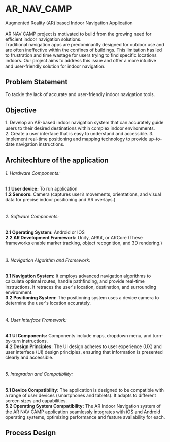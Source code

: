 # AR_NAV_CAMP
Augmented Reality (AR) based Indoor Navigation Application
<br><br>
AR NAV CAMP project is motivated to build from the growing need for efficient indoor navigation solutions.
<br>
Traditional navigation apps are predominantly designed for outdoor use and are often ineffective within the confines of buildings. This limitation has led to frustration and time wastage for users trying to find specific locations indoors. Our project aims to address this issue and offer a more intuitive and user-friendly solution for indoor navigation.
<br>

<h2>Problem Statement</h2>
To tackle the lack of accurate and user-friendly indoor navigation tools.
<br>

<h2>Objective</h2>
1. Develop an AR-based indoor navigation system that can accurately guide users to their desired destinations within complex indoor environments.<br>
2. Create a user interface that is easy to understand and accessible.
3. Implement real-time positioning and mapping technology to provide up-to-date navigation instructions.
<br>

<h2>Architechture of the application</h2>
<h6>1. Hardware Components:</h6>
<b>1.1 User device:</b> To run application <br>
<b>1.2 Sensors:</b> Camera (captures user’s movements, orientations, and visual data for precise indoor positioning and AR overlays.)
<br><br>
<h6>2. Software Components:</h6>
<b>2.1 Operating System:</b> Android or IOS <br>
<b>2.2 AR Development Framework:</b> Unity, ARKit, or ARCore (These frameworks enable marker tracking, object recognition, and 3D rendering.)
<br><br>
<h6>3. Navigation Algorithm and Framework:</h6>
<b>3.1 Navigation System:</b> It employs advanced navigation algorithms to calculate optimal routes, handle pathfinding, and provide real-time instructions. It retraces the user's location, destination, and surrounding environment. <br>
<b>3.2 Positioning System:</b> The positioning system uses a device camera to determine the user's location accurately.
<br><br>
<h6>4. User Interface Framework:</h6>
<b>4.1 UI Components:</b> Components include maps, dropdown menu, and turn-by-turn instructions. <br>
<b>4.2 Design Principles:</b> The UI design adheres to user experience (UX) and user interface (UI) design principles, ensuring that information is presented clearly and accessible.
<br><br>
<h6>5. Integration and Compatibility:</h6>
<b>5.1 Device Compatibility:</b> The application is designed to be compatible with a range of user devices (smartphones and tablets). It adapts to different screen sizes and capabilities. <br>
<b>5.2 Operating System Compatibility:</b> The AR Indoor Navigation system of the AR NAV CAMP application seamlessly integrates with iOS and Android operating systems, optimizing performance and feature availability for each.
<br>

<h2>Process Design</h2>



